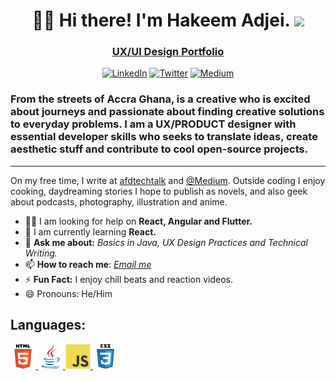 <h1 align="center"> 🖖🏿 Hi there! I'm Hakeem Adjei. 
 <img src="https://raw.githubusercontent.com/iampavangandhi/iampavangandhi/master/gifs/Hi.gif" width="40px">
</h1> 
<h3 align="center">
 <a href="https://namiji.disha.page">UX/UI Design Portfolio</a>
 </h3>
 
 <p align="center">
   <a href="https://www.linkedin.com/in/hfadjei/"><img alt="LinkedIn" src="https://img.shields.io/badge/-Hakeem Adjei-0075b5?style=flat-square&logo=Linkedin&logoColor=white&link=https://www.linkedin.com/in/hfadjei/"></a>
   <a href="https://twitter.com/nxmiji"><img alt="Twitter" src="https://img.shields.io/badge/-@nxmiji-08a0e9?style=flat-square&logo=twitter&logoColor=white&link=https://twitter.com/nxmiji"></a>
   <a href="https://medium.com/@namijiwrites"><img alt="Medium" src="https://img.shields.io/badge/-@namijiwrites-ffffff?style=flat-square&color=000000&labelColor=000000&logo=Medium&link=https://medium.com/@namijiwrites"></a>

 </p>
 
 <h3 align="left"> 
 From the streets of Accra Ghana, is a creative who is excited about journeys and passionate about finding creative solutions to everyday problems. 
 I am a UX/PRODUCT designer with essential developer skills who seeks to translate ideas, create aesthetic stuff and contribute to cool open-source projects.
 </h3>
 
 ---
 On my free time, I write at [afdtechtalk](afd-techtalk.com) and [@Medium](https://medium.com/@namijiwrites).
 Outside coding I enjoy cooking, daydreaming stories I hope to publish as novels, and also geek about podcasts, photography, illustration and anime. 

- 🙏🏾 I am looking for help on **React, Angular and Flutter.**
- 🧐 I am currently learning **React.**
- 💬 **Ask me about:** *Basics in Java, UX Design Practices and Technical Writing.*
- 📫 **How to reach me**: *[Email me](mailto:nxmiji@gmail.com)*
- ⚡ **Fun Fact:** I enjoy chill beats and reaction videos.
- 😄 Pronouns: He/Him

<h2 align="left">Languages:</h2> 

<a href="https://www.w3.org/html/" target="_blank"> <img src="https://raw.githubusercontent.com/devicons/devicon/master/icons/html5/html5-original-wordmark.svg" alt="html5" width="40" height="40"/> </a>
<a href="https://www.java.com" target="_blank"> <img src="https://raw.githubusercontent.com/devicons/devicon/master/icons/java/java-original.svg" alt="java" width="40" height="40"/> </a>
<a href="https://developer.mozilla.org/en-US/docs/Web/JavaScript" target="_blank"> <img src="https://raw.githubusercontent.com/devicons/devicon/master/icons/javascript/javascript-original.svg" alt="javascript" width="40" height="40"/> </a>
<a href="https://www.w3schools.com/css/" target="_blank"> <img src="https://raw.githubusercontent.com/devicons/devicon/master/icons/css3/css3-original-wordmark.svg" alt="css3" width="40" height="40"/> </a>
